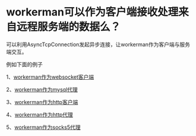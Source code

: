 # workerman可以作为客户端接收处理来自远程服务端的数据么？


可以利用AsyncTcpConnection发起异步连接，让workerman作为客户端与服务端交互。

例如下面的例子

1、[workerman作为websocket客户端](as-wss-client.md)

2、[workerman作为mysql代理](../async-tcp-connection/connect.md)

3、[workerman作为http客户端](../async-tcp-connection/construct.md)

4、[workerman作为http代理](https://github.com/walkor/php-http-proxy)

5、[workerman作为socks5代理](https://github.com/walkor/php-socks5)


